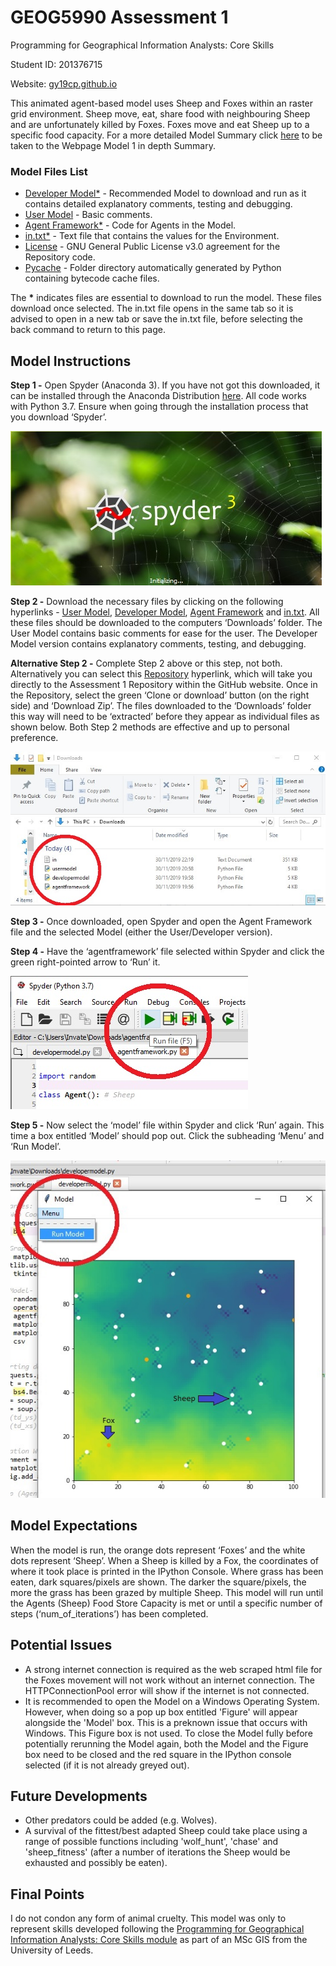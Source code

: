# GEOG5990 Assessment 1 
Programming for Geographical Information Analysts: Core Skills

Student ID: 201376715

Website: [gy19cp.github.io](https://gy19cp.github.io/index.html)

This animated agent-based model uses Sheep and Foxes within an raster grid environment. Sheep move, eat, share food with neighbouring Sheep and are unfortunately killed by Foxes. Foxes move and eat Sheep up to a specific food capacity. For a more detailed Model Summary click [here](https://gy19cp.github.io/model1summary.html) to be taken to the Webpage Model 1 in depth Summary.

### Model Files List
-	[Developer Model*](https://gy19cp.github.io/developermodel.py) - Recommended Model to download and run as it contains detailed explanatory comments, testing and debugging. 
-	[User Model](https://gy19cp.github.io/usermodel.py) - Basic comments.
-	[Agent Framework*](https://gy19cp.github.io/agentframework.py) - Code for Agents in the Model.
-	[in.txt*](https://gy19cp.github.io/in.txt) - Text file that contains the values for the Environment. 
- [License](https://github.com/gy19cp/GEOG5990Assessment1/blob/master/LICENSE) - GNU General Public License v3.0 agreement for the Repository code.
- [Pycache](https://github.com/gy19cp/GEOG5990Assessment1/tree/master/__pycache__) - Folder directory automatically generated by Python containing bytecode cache files. 

The __*__ indicates files are essential to download to run the model. 
These files download once selected. The in.txt file opens in the same tab so it is advised to open in a new tab or save the in.txt file, before selecting the back command to return to this page.

## Model Instructions 

**Step 1 -** Open Spyder (Anaconda 3). If you have not got this downloaded, it can be installed through the Anaconda Distribution [here](https://www.anaconda.com/distribution/). All code works with Python 3.7. Ensure when going through the installation process that you download ‘Spyder’. 

![Spyder Screenshot](SpyderScreenshot.jpg "Initiating Spyder")

**Step 2 -** Download the necessary files by clicking on the following hyperlinks - [User Model](http://gy19cp.github.io/usermodel.py), [Developer Model](http://gy19cp.github.io/developermodel.py), [Agent Framework](http://gy19cp.github.io/agentframework.py) and [in.txt](https://gy19cp.github.io/in.txt). All these files should be downloaded to the computers ‘Downloads’ folder. The User Model contains basic comments for ease for the user. The Developer Model version contains explanatory comments, testing, and debugging. 

**Alternative Step 2 -** Complete Step 2 above or this step, not both. Alternatively you can select this [Repository](https://github.com/gy19cp/GEOG5990Assessment1) hyperlink, which will take you directly to the Assessment 1 Repository within the GitHub website. Once in the Repository, select the green ‘Clone or download’ button (on the right side) and ‘Download Zip’. The files downloaded to the ‘Downloads’ folder this way will need to be ‘extracted’ before they appear as individual files as shown below. Both Step 2 methods are effective and up to personal preference.  

![DownloadsScreenshot](DownloadsScreenshot.jpg "Downloads")

**Step 3 -** Once downloaded, open Spyder and open the Agent Framework file and the selected Model (either the User/Developer version). 

**Step 4 -** Have the ‘agentframework’ file selected within Spyder and click the green right-pointed arrow to ‘Run’ it.

![AgentFrameworkScreenshot](AgentFrameworkScreenshot.jpg "Agent Framework")
  
**Step 5 -** Now select the ‘model’ file within Spyder and click ‘Run’ again. This time a box entitled ‘Model’ should pop out. Click the subheading ‘Menu’ and ‘Run Model’. 
 
![RunModelScreenshot](RunModelScreenshot.jpg "Run Model")
 
## Model Expectations 
When the model is run, the orange dots represent ‘Foxes’ and the white dots represent ‘Sheep’. When a Sheep is killed by a Fox, the coordinates of where it took place is printed in the IPython Console. Where grass has been eaten, dark squares/pixels are shown. The darker the square/pixels, the more the grass has been grazed by multiple Sheep. This model will run until the Agents (Sheep) Food Store Capacity is met or until a specific number of steps (‘num_of_iterations’) has been completed. 

## Potential Issues
- A strong internet connection is required as the web scraped html file for the Foxes movement will not work without an internet connection. The HTTPConnectionPool error will show if the internet is not connected.
- It is recommended to open the Model on a Windows Operating System. However, when doing so a pop up box entitled 'Figure' will appear alongside the 'Model' box. This is a preknown issue that occurs with Windows. This Figure box is not used. To close the Model fully before potentially rerunning the Model again, both the Model and the Figure box need to be closed and the red square in the IPython console selected (if it is not already greyed out).

## Future Developments
- Other predators could be added (e.g. Wolves).
- A survival of the fittest/best adapted Sheep could take place using a range of possible functions including 'wolf_hunt', 'chase' and 'sheep_fitness' (after a number of iterations the Sheep would be exhausted and possibly be eaten).

## Final Points
I do not condon any form of animal cruelty. This model was only to represent skills developed following the [Programming for Geographical Information Analysts: Core Skills module](https://www.geog.leeds.ac.uk/courses/computing/study/core-python/) as part of an MSc GIS from the University of Leeds. 

